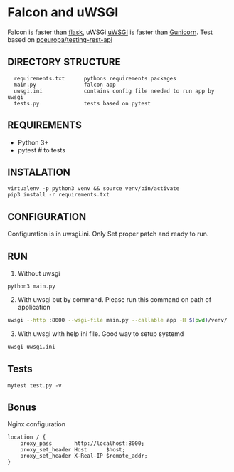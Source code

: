 # Falcon and uWSGI
Falcon is faster than [flask](https://github.com/pallets/flask), uWSGi [uWSGI](https://github.com/unbit/uwsgi) is faster than [Gunicorn](https://github.com/benoitc/gunicorn).
Test based on [pceuropa/testing-rest-api](https://github.com/pceuropa/testing-rest-api)

DIRECTORY STRUCTURE
-------------------
      requirements.txt      pythons requirements packages 
      main.py               falcon app
      uwsgi.ini             contains config file needed to run app by uwsgi
      tests.py              tests based on pytest

REQUIREMENTS
------------
- Python 3+
- pytest # to tests

INSTALATION
----------
```
virtualenv -p python3 venv && source venv/bin/activate
pip3 install -r requirements.txt
```

CONFIGURATION
----------
Configuration is in uwsgi.ini. Only Set proper patch and ready to run.

RUN
----------
1. Without uwsgi
```
python3 main.py
```

2. With uwsgi but by command. Please run this command on path of application
```bash
uwsgi --http :8000 --wsgi-file main.py --callable app -H $(pwd)/venv/
```

3. With uwsgi with help ini file. Good way to setup systemd
```bash
uwsgi uwsgi.ini
```


Tests
---------------
```
mytest test.py -v
```

Bonus
----------
Nginx configuration
```
location / {
    proxy_pass       http://localhost:8000;
    proxy_set_header Host      $host;
    proxy_set_header X-Real-IP $remote_addr;
}
```
